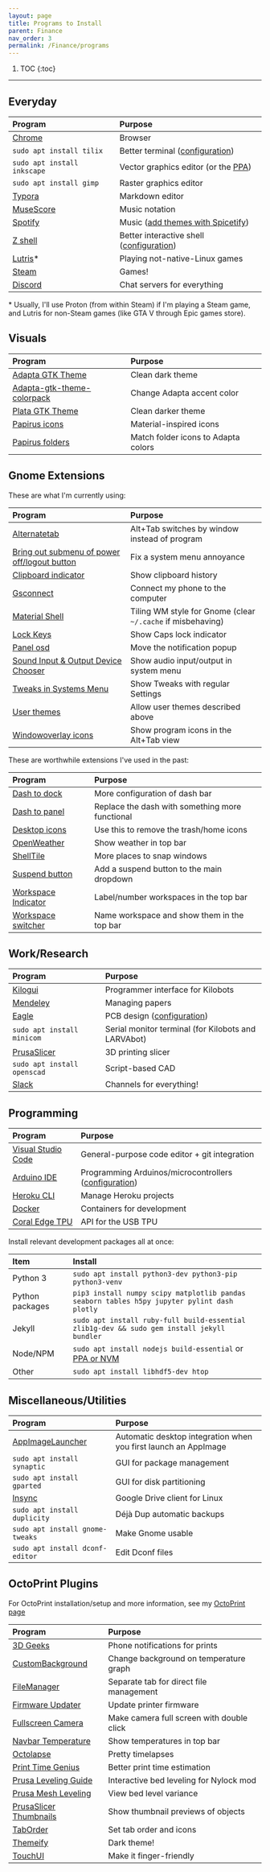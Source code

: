 ```yaml
---
layout: page
title: Programs to Install
parent: Finance
nav_order: 3
permalink: /Finance/programs
---
```


1. TOC
{:toc}

---

## Everyday

| Program                                               | Purpose                                                                                                                 |
| :---------------------------------------------------- | :---------------------------------------------------------------------------------------------------------------------- |
| [Chrome](https://www.google.com/chrome/)              | Browser                                                                                                                 |
| `sudo apt install tilix`                              | Better terminal ([configuration](/linux/system-config#using-tilix-as-default-terminal-application-with-gnome-at-least)) |
| `sudo apt install inkscape`                           | Vector graphics editor (or the [PPA](https://inkscape.org/release/inkscape-1.0rc1/gnulinux/ubuntu/ppa/dl/))             |
| `sudo apt install gimp`                               | Raster graphics editor                                                                                                  |
| [Typora](https://typora.io/)                          | Markdown editor                                                                                                         |
| [MuseScore](https://musescore.org/en)                 | Music notation                                                                                                          |
| [Spotify](https://www.spotify.com/us/download/other/) | Music ([add themes with Spicetify](/linux/program-config#spotify-themes-with-spicetify-cli))                            |
| [Z shell](/linux/zsh)                                 | Better interactive shell ([configuration](/linux/zsh))                                                                  |
| [Lutris](https://lutris.net/)*                        | Playing not-native-Linux games                                                                                          |
| [Steam](https://store.steampowered.com)               | Games!                                                                                                                  |
| [Discord](https://discord.com/new/download)           | Chat servers for everything                                                                                             |

\* Usually, I'll use Proton (from within Steam) if I'm playing a Steam game, and Lutris for non-Steam games (like GTA V through Epic games store).

## Visuals

| Program                                                                                              | Purpose                             |
| :--------------------------------------------------------------------------------------------------- | :---------------------------------- |
| [Adapta GTK Theme](https://github.com/adapta-project/adapta-gtk-theme)                               | Clean dark theme                    |
| [Adapta-gtk-theme-colorpack](https://www.gnome-look.org/p/1190851/)                                  | Change Adapta accent color          |
| [Plata GTK Theme](https://www.linuxuprising.com/2018/11/plata-is-new-gtk-theme-based-on-latest.html) | Clean darker theme                  |
| [Papirus icons](https://github.com/PapirusDevelopmentTeam/papirus-icon-theme)                        | Material-inspired icons             |
| [Papirus folders](https://github.com/PapirusDevelopmentTeam/papirus-folders)                         | Match folder icons to Adapta colors |


## Gnome Extensions

These are what I'm currently using:

| Program                                                                                                                                  | Purpose                                                     |
| :--------------------------------------------------------------------------------------------------------------------------------------- | :---------------------------------------------------------- |
| [Alternatetab](https://extensions.gnome.org/extension/15/alternatetab/)                                                                  | Alt+Tab switches by window instead of program               |
| [Bring out submenu of power off/logout button](https://extensions.gnome.org/extension/2917/bring-out-submenu-of-power-offlogout-button/) | Fix a system menu annoyance                                 |
| [Clipboard indicator](https://extensions.gnome.org/extension/779/clipboard-indicator/)                                                   | Show clipboard history                                      |
| [Gsconnect](https://extensions.gnome.org/extension/1319/gsconnect/)                                                                      | Connect my phone to the computer                            |
| [Material Shell](https://github.com/PapyElGringo/material-shell)                                                                         | Tiling WM style for Gnome (clear `~/.cache` if misbehaving) |
| [Lock Keys](https://extensions.gnome.org/extension/36/lock-keys/)                                                                        | Show Caps lock indicator                                    |
| [Panel osd](https://extensions.gnome.org/extension/708/panel-osd/)                                                                       | Move the notification popup                                 |
| [Sound Input & Output Device Chooser](https://extensions.gnome.org/extension/906/sound-output-device-chooser/)                           | Show audio input/output in system menu                      |
| [Tweaks in Systems Menu](https://extensions.gnome.org/extension/1653/tweaks-in-system-menu/)                                             | Show Tweaks with regular Settings                           |
| [User themes](https://extensions.gnome.org/extension/19/user-themes/)                                                                    | Allow user themes described above                           |
| [Windowoverlay icons](https://extensions.gnome.org/extension/302/windowoverlay-icons/)                                                   | Show program icons in the Alt+Tab view                      |

These are worthwhile extensions I've used in the past:

| Program                                                                                 | Purpose                                         |
| :-------------------------------------------------------------------------------------- | :---------------------------------------------- |
| [Dash to dock](https://extensions.gnome.org/extension/307/dash-to-dock/)                | More configuration of dash bar                  |
| [Dash to panel](https://extensions.gnome.org/extension/1160/dash-to-panel/)             | Replace the dash with something more functional |
| [Desktop icons](https://extensions.gnome.org/extension/1465/desktop-icons/)             | Use this to remove the trash/home icons         |
| [OpenWeather](https://extensions.gnome.org/extension/750/openweather/)                  | Show weather in top bar                         |
| [ShellTile](https://extensions.gnome.org/extension/657/shelltile/)                      | More places to snap windows                     |
| [Suspend button](https://extensions.gnome.org/extension/826/suspend-button/)            | Add a suspend button to the main dropdown       |
| [Workspace Indicator](https://extensions.gnome.org/extension/21/workspace-indicator/)   | Label/number workspaces in the top bar          |
| [Workspace switcher](https://github.com/Tomha/gnome-shell-extension-workspace-switcher) | Name workspace and show them in the top bar     |

## Work/Research

| Program                                                                                   | Purpose                                                                        |
| :---------------------------------------------------------------------------------------- | :----------------------------------------------------------------------------- |
| [Kilogui](https://github.com/acornejo/kilogui/releases)                                   | Programmer interface for Kilobots                                              |
| [Mendeley](https://www.mendeley.com/guides/download-mendeley-desktop/ubuntu/instructions) | Managing papers                                                                |
| [Eagle](https://www.autodesk.com/products/eagle/overview)                                 | PCB design ([configuration](/linux/program-config#eagle-create-desktop-entry)) |
| `sudo apt install minicom`                                                                | Serial monitor terminal (for Kilobots and LARVAbot)                            |
| [PrusaSlicer](https://github.com/prusa3d/PrusaSlicer/releases)                            | 3D printing slicer                                                             |
| `sudo apt install openscad`                                                               | Script-based CAD                                                               |
| [Slack](https://slack.com/downloads/linux)                                                | Channels for everything!                                                       |

## Programming

| Program                                                                                               | Purpose                                                                                   |
| :---------------------------------------------------------------------------------------------------- | :---------------------------------------------------------------------------------------- |
| [Visual Studio Code](https://code.visualstudio.com/Download)                                          | General-purpose code editor + git integration                                             |
| [Arduino IDE](https://www.arduino.cc/en/guide/linux)                                                  | Programming Arduinos/microcontrollers ([configuration](/research/larvabot#arduino-setup)) |
| [Heroku CLI](https://devcenter.heroku.com/articles/heroku-cli)                                        | Manage Heroku projects                                                                    |
| [Docker](https://docs.docker.com/install/linux/docker-ce/ubuntu/#install-docker-engine---community-1) | Containers for development                                                                |
| [Coral Edge TPU](https://coral.ai/docs/accelerator/get-started/#1-install-the-edge-tpu-runtime)       | API for the USB TPU                                                                       |

Install relevant development packages all at once:

| Item            | Install                                                                                                                                            |
| :-------------- | :------------------------------------------------------------------------------------------------------------------------------------------------- |
| Python 3        | `sudo apt install python3-dev python3-pip python3-venv`                                                                                            |
| Python packages | `pip3 install numpy scipy matplotlib pandas seaborn tables h5py jupyter pylint dash plotly`                                                        |
| Jekyll          | `sudo apt install ruby-full build-essential zlib1g-dev && sudo gem install jekyll bundler`                                                         |
| Node/NPM        | `sudo apt install nodejs build-essential` or [PPA or NVM](https://www.digitalocean.com/community/tutorials/how-to-install-node-js-on-ubuntu-18-04) |
| Other           | `sudo apt install libhdf5-dev htop`                                                                                                                |

## Miscellaneous/Utilities

| Program                                                             | Purpose                                                         |
| :------------------------------------------------------------------ | :-------------------------------------------------------------- |
| [AppImageLauncher](https://github.com/TheAssassin/AppImageLauncher) | Automatic desktop integration when you first launch an AppImage |
| `sudo apt install synaptic`                                         | GUI for package management                                      |
| `sudo apt install gparted`                                          | GUI for disk partitioning                                       |
| [Insync](https://www.insynchq.com/)                                 | Google Drive client for Linux                                   |
| `sudo apt install duplicity`                                        | Déjà Dup automatic backups                                      |
| `sudo apt install gnome-tweaks`                                     | Make Gnome usable                                               |
| `sudo apt install dconf-editor`                                     | Edit Dconf files                                                |

## OctoPrint Plugins

For OctoPrint installation/setup and more information, see my [OctoPrint page](/3d-printing/octoprint)

| Program                                                                                | Purpose                                   |
| :------------------------------------------------------------------------------------- | :---------------------------------------- |
| [3D Geeks](https://plugins.octoprint.org/plugins/geeks3d/)                             | Phone notifications for prints            |
| [CustomBackground](https://github.com/jneilliii/OctoPrint-CustomBackground)            | Change background on temperature graph    |
| [FileManager](https://github.com/Salandora/OctoPrint-FileManager)                      | Separate tab for direct file management   |
| [Firmware Updater](https://github.com/OctoPrint/OctoPrint-FirmwareUpdater)             | Update printer firmware                   |
| [Fullscreen Camera](https://github.com/BillyBlaze/OctoPrint-FullScreen)                | Make camera full screen with double click |
| [Navbar Temperature](https://github.com/imrahil/OctoPrint-NavbarTemp)                  | Show temperatures in top bar              |
| [Octolapse](https://github.com/FormerLurker/Octolapse)                                 | Pretty timelapses                         |
| [Print Time Genius](https://github.com/amsbr/OctoPrint-Stats)                          | Better print time estimation              |
| [Prusa Leveling Guide](https://plugins.octoprint.org/plugins/PrusaLevelingGuide/)      | Interactive bed leveling for Nylock mod   |
| [Prusa Mesh Leveling](https://github.com/PrusaOwners/OctoPrint-PrusaMeshMap)           | View bed level variance                   |
| [PrusaSlicer Thumbnails](https://plugins.octoprint.org/plugins/prusaslicerthumbnails/) | Show thumbnail previews of objects        |
| [TabOrder](https://github.com/jneilliii/OctoPrint-TabOrder)                            | Set tab order and icons                   |
| [Themeify](https://github.com/birkbjo/OctoPrint-Themeify)                              | Dark theme!                               |
| [TouchUI](https://github.com/BillyBlaze/OctoPrint-TouchUI)                             | Make it finger-friendly                   |